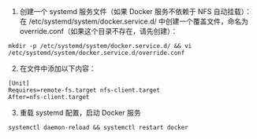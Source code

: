 1. 创建一个 systemd 服务文件（如果 Docker 服务不依赖于 NFS 自动挂载）： 在 /etc/systemd/system/docker.service.d/ 中创建一个覆盖文件，命名为 override.conf（如果这个目录不存在，请先创建）：
```
mkdir -p /etc/systemd/system/docker.service.d/ && vi /etc/systemd/system/docker.service.d/override.conf
```
2. 在文件中添加以下内容：
```
[Unit]
Requires=remote-fs.target nfs-client.target
After=nfs-client.target

```
3. 重载 systemd 配置，启动 Docker 服务
```
systemctl daemon-reload && systemctl restart docker
```
